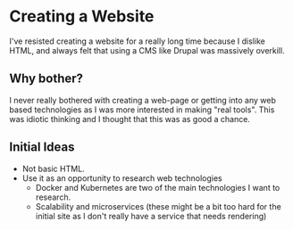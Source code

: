 # Creating a Website

I've resisted creating a website for a really long time because I dislike HTML, and always felt that using a CMS like Drupal was massively overkill.

## Why bother?

I never really bothered with creating a web-page or getting into any web based technologies as I was more interested in making "real tools". This was idiotic thinking and I thought that this was as good a chance.

## Initial Ideas

* Not basic HTML.
* Use it as an opportunity to research web technologies
    * Docker and Kubernetes are two of the main technologies I want to research.
    * Scalability and microservices (these might be a bit too hard for the initial site as I don't really have a service that needs rendering)

